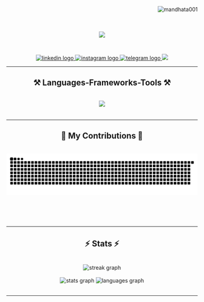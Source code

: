 <p align="right"> <img src="https://komarev.com/ghpvc/?username=mandhata001&label=Profile%20views&color=0e75b6&style=flat" alt="mandhata001" /> </p>



<h1 align="center">
    <img src="https://readme-typing-svg.herokuapp.com/?font=Righteous&size=35&center=true&vCenter=true&width=500&height=70&duration=4000&lines=Hi+There!+👋;+I'm+Mandhata+Pathak!;" />
</h1>
<!--
<h3 align="center">A passionate web developer from India </h3> -->


<br/>


<div align="center">
  <a href="https://www.linkedin.com/in/mandhata-pathak/" target="_blank">
    <img src="https://img.shields.io/static/v1?message=LinkedIn&logo=linkedin&label=&color=0077B5&logoColor=white&labelColor=&style=for-the-badge" height="25" alt="linkedin logo" />
  </a>
  <a href="https://www.instagram.com/mandhata_001?igsh=MXFhcnIwa2hyZWhsMg==" target="_blank">
    <img src="https://img.shields.io/static/v1?message=Instagram&logo=instagram&label=&color=E4405F&logoColor=white&labelColor=&style=for-the-badge" height="25" alt="instagram logo"/>
  </a>
  <a href="https:://www.telegram.me/Im_mandhata" target="_blank">
    <img src="https://img.shields.io/static/v1?message=Telegram&logo=telegram&label=&color=2CA5E0&logoColor=white&labelColor=&style=for-the-badge" height="25" alt="telegram logo"/>
  </a>
<a href="mailto:mandhatapathak@gmail.com">
    <img src="https://img.shields.io/badge/Gmail-333333?style=for-the-badge&logo=gmail&logoColor=red"/>
  </a>

</div>

 <hr/>
 
<h2 align="center">⚒️ Languages-Frameworks-Tools ⚒️</h2>
<br/>
<div align="center">
    <img src="https://skillicons.dev/icons?i=html,css,vscode,github,git,mysql,python,c++"/>
</div>

<br/>
<hr/>

<div align="center">
  <h2>🐍 My Contributions 🐍</h2>
  <br>
  <img src="https://raw.githubusercontent.com/mandhata001/mandhata001/output/snake.svg" alt="Snake eating my contribution"/>

  
  <br/><br/><br/>
</div>

<hr/>

<h2 align="center">⚡ Stats ⚡</h2>
<br>
<div align="center">
  <img src="https://streak-stats.demolab.com?user=mandhata001&locale=en&mode=daily&theme=dark&hide_border=false&border_radius=5&order=3" height="220" alt="streak graph"  />
</div>


<br/>
<div align="center">
  <img src="https://github-readme-stats.vercel.app/api?username=mandhata001&hide_title=false&hide_rank=false&show_icons=true&include_all_commits=true&count_private=true&disable_animations=false&theme=dracula&locale=en&hide_border=false" height="150" alt="stats graph"  />
  <img src="https://github-readme-stats.vercel.app/api/top-langs?username=mandhata001&locale=en&hide_title=false&layout=compact&card_width=320&langs_count=5&theme=tokyonight&hide_border=false" height="150" alt="languages graph"  />
</div>

<br/>

<hr/>

